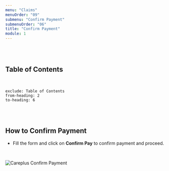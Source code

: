 ```yaml
---
menu: "Claims"
menuOrder: "09"
submenu: "Confirm Payment"
submenuOrder: "06"
title: "Confirm Payment"
module: 1
---
```


<br />
<br />

## Table of Contents

<br />

```toc
exclude: Table of Contents
from-heading: 2
to-heading: 6
```

<br />
<br />

## How to Confirm Payment

- Fill the form and click on **Confirm Pay** to confirm payment and proceed.

<br />

![Careplus Confirm Payment](/docs/images/CareplusConfirmPayment.png "Confirm Payment")

<br>
